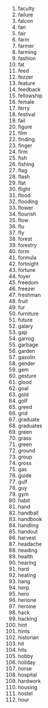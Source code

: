 1. faculty
2. failure
3. falcon
4. fan
5. fair
6. farm
7. farmer
8. farming
9. fashion
10. fat
11. feed
12. fezzer
13. feature
14. feedback
15. fellowship
16. female
17. ferry
18. festival
19. fail
20. figure
21. film
22. finding
23. finger
24. firm
25. fish
26. fishing
27. flag
28. flash
29. flat
30. flight
31. flood
32. flooding
33. flower
34. flourish
35. flow
36. flu
37. fly
38. forest
39. forestry
40. form
41. formula
42. fortnight
43. fortune
44. foyer
45. freedom
46. freezer
47. freshman
48. fruit
49. fur
50. furniture
51. future
52. galary
53. gap
54. garrog
55. garbage
56. garden
57. gasolin
58. gender
59. gem
60. gesture
61. glood
62. goal
63. gold
64. golf
65. greed
66. grid
67. graduate
68. graduates
69. green
70. grass
71. green
72. ground
73. group
74. gross
75. gas
76. guide
77. gulf
78. guy
79. gym
80. habit
81. hand
82. handball
83. handbook
84. handling
85. handout
86. harvest
87. headache
88. heading
89. health
90. hearing
91. hard
92. heating
93. hang
94. herp
95. hero
96. herione
97. heroine
98. hack
99. hacking
100. hint
101. hints
102. historian
103. hit
104. hits
105. hobby
106. holiday
107. horse
108. hospital
109. hardwork
110. housing
111. hostel
112. hour